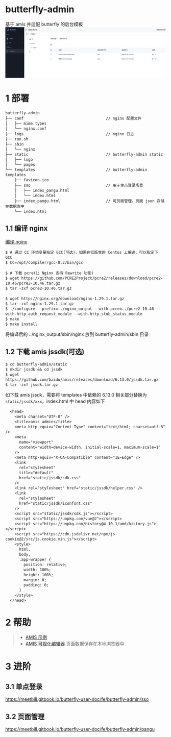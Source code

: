 # butterfly-admin
基于 amis 并适配 butterfly 的后台模板
![pangu-list](https://github.com/meetbill/meetbill_static/blob/master/butterfly_admin/pangu-list.png?raw=true)

# 1 部署
```
butterfly-admin
├── conf                                    // nginx 配置文件
│   ├── mime.types
│   └── nginx.conf
├── logs                                    // nginx 日志
├── run.sh
├── sbin
│   └── nginx
├── static                                  // butterfly-admin static
│   ├── logo
│   └── pages
└── templates                               // butterfly-admin templates
    ├── favicon.ico
    ├── sso                                 // 用于单点登录场景
    │   ├── index_pangu.html
    │   └── index.html
    ├── index_pangu.html                    // 可页面管理，页面 json 存储在数据库中
    └── index.html
```

## 1.1 编译 nginx
[编译 nginx](https://github.com/meetbill/op_practice_book/blob/master/doc/web/nginx.md)
```
$ # 通过 CC 环境变量指定 GCC(可选)，如果在低版本的 Centos 上编译，可以指定下 GCC
$ CC=/opt/compiler/gcc-8.2/bin/gcc

$ # 下载 pcre(让 Nginx 支持 Rewrite 功能)
$ wget https://github.com/PCRE2Project/pcre2/releases/download/pcre2-10.46/pcre2-10.46.tar.gz
$ tar -zxf pcre2-10.46.tar.gz

$ wget http://nginx.org/download/nginx-1.29.1.tar.gz
$ tar -zxf nginx-1.29.1.tar.gz
$ ./configure --prefix=../nginx_output --with-pcre=../pcre2-10.46 --with-http_auth_request_module --with-http_stub_status_module
$ make
$ make install
```
将编译后的 ../nginx_output/sbin/nginx 放到 butterfly-admin/sbin 目录

## 1.2 下载 amis jssdk(可选)
```
$ cd butterfly-admin/static
$ mkdir jssdk && cd jssdk
$ wget https://github.com/baidu/amis/releases/download/6.13.0/jssdk.tar.gz
$ tar -zxf jssdk.tar.gz
```
如下载 amis jssdk，需要将 templates 中依赖的 6.13.0 相关部分替换为 `static/jssdk/xxx`，index.html 中 head 内容如下
```
  <head>
    <meta charset="UTF-8" />
    <title>amis admin</title>
    <meta http-equiv="Content-Type" content="text/html; charset=utf-8" />
    <meta
      name="viewport"
      content="width=device-width, initial-scale=1, maximum-scale=1"
    />
    <meta http-equiv="X-UA-Compatible" content="IE=Edge" />
    <link
      rel="stylesheet"
      title="default"
      href="static/jssdk/sdk.css"
    />
    <link rel="stylesheet" href="static/jssdk/helper.css" />
    <link
      rel="stylesheet"
      href="static/jssdk/iconfont.css"
    />
    <script src="static/jssdk/sdk.js"></script>
    <script src="https://unpkg.com/vue@2"></script>
    <script src="https://unpkg.com/history@4.10.1/umd/history.js"></script>
    <script src="https://cdn.jsdelivr.net/npm/js-cookie@2/src/js.cookie.min.js"></script>
    <style>
      html,
      body,
      .app-wrapper {
        position: relative;
        width: 100%;
        height: 100%;
        margin: 0;
        padding: 0;
      }
    </style>
  </head>
```

# 2 帮助
> * [AMIS 示例](https://aisuda.bce.baidu.com/amis/examples/index)
> * [AMIS 可视化编辑器](https://aisuda.github.io/amis-editor-demo/#/hello-world) 页面数据保存在本地浏览器中

# 3 进阶
## 3.1 单点登录
https://meetbill.gitbook.io/butterfly-user-doc/fe/butterfly-admin/sso

## 3.2 页面管理
https://meetbill.gitbook.io/butterfly-user-doc/fe/butterfly-admin/pangu
